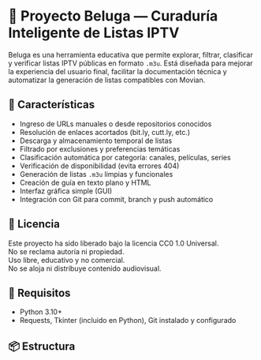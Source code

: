 # 🐋 Proyecto Beluga — Curaduría Inteligente de Listas IPTV

Beluga es una herramienta educativa que permite explorar, filtrar, clasificar y verificar listas IPTV públicas en formato `.m3u`. Está diseñada para mejorar la experiencia del usuario final, facilitar la documentación técnica y automatizar la generación de listas compatibles con Movian.

## 🚀 Características

- Ingreso de URLs manuales o desde repositorios conocidos
- Resolución de enlaces acortados (bit.ly, cutt.ly, etc.)
- Descarga y almacenamiento temporal de listas
- Filtrado por exclusiones y preferencias temáticas
- Clasificación automática por categoría: canales, películas, series
- Verificación de disponibilidad (evita errores 404)
- Generación de listas `.m3u` limpias y funcionales
- Creación de guía en texto plano y HTML
- Interfaz gráfica simple (GUI)
- Integración con Git para commit, branch y push automático

## 📘 Licencia

Este proyecto ha sido liberado bajo la licencia CC0 1.0 Universal.  
No se reclama autoría ni propiedad.  
Uso libre, educativo y no comercial.  
No se aloja ni distribuye contenido audiovisual.

## 🧠 Requisitos

- Python 3.10+
- Requests, Tkinter (incluido en Python), Git instalado y configurado

## 📦 Estructura


